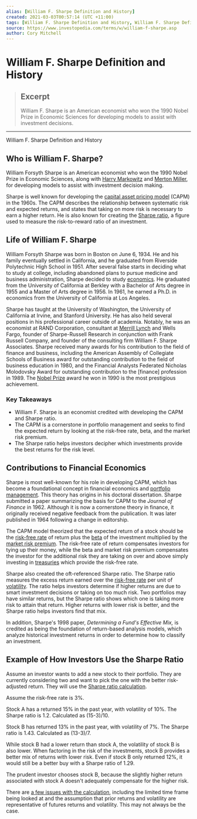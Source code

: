 ```yaml
---
alias: [William F. Sharpe Definition and History]
created: 2021-03-03T00:57:14 (UTC +11:00)
tags: [William F. Sharpe Definition and History, William F. Sharpe Definition and History]
source: https://www.investopedia.com/terms/w/william-f-sharpe.asp
author: Cory Mitchell
---
```


# William F. Sharpe Definition and History

> ## Excerpt
> William F. Sharpe is an American economist who won the 1990 Nobel Prize in Economic Sciences for developing models to assist with investment decisions.

---

William F. Sharpe Definition and History
## Who is William F. Sharpe?

William Forsyth Sharpe is an American economist who won the 1990 Nobel Prize in Economic Sciences, along with [Harry Markowitz](https://www.investopedia.com/terms/h/harrymarkowitz.asp) and [Merton Miller](https://www.investopedia.com/terms/m/merton-miller.asp), for developing models to assist with investment decision making.

Sharpe is well known for developing the [capital asset pricing model](https://www.investopedia.com/terms/c/capm.asp) (CAPM) in the 1960s. The CAPM describes the relationship between systematic risk and expected returns, and states that taking on more risk is necessary to earn a higher return. He is also known for creating the [Sharpe ratio](https://www.investopedia.com/terms/s/sharperatio.asp), a figure used to measure the risk-to-reward ratio of an investment.

## Life of William F. Sharpe

William Forsyth Sharpe was born in Boston on June 6, 1934. He and his family eventually settled in California, and he graduated from Riverside Polytechnic High School in 1951. After several false starts in deciding what to study at college, including abandoned plans to pursue medicine and business administration, Sharpe decided to study [economics](https://www.investopedia.com/terms/e/economics.asp). He graduated from the University of California at Berkley with a Bachelor of Arts degree in 1955 and a Master of Arts degree in 1956. In 1961, he earned a Ph.D. in economics from the University of California at Los Angeles.

Sharpe has taught at the University of Washington, the University of California at Irvine, and Stanford University. He has also held several positions in his professional career outside of academia. Notably, he was an economist at RAND Corporation, consultant at [Merrill Lynch](https://www.investopedia.com/terms/m/merrilllynch.asp) and Wells Fargo, founder of Sharpe-Russell Research in conjunction with Frank Russell Company, and founder of the consulting firm William F. Sharpe Associates. Sharpe received many awards for his contribution to the field of finance and business, including the American Assembly of Collegiate Schools of Business award for outstanding contribution to the field of business education in 1980, and the Financial Analysts Federated Nicholas Molodovsky Award for outstanding contribution to the \[finance\] profession in 1989. The [Nobel Prize](https://www.investopedia.com/terms/n/nobel-memorial-prize-in-economic-sciences.asp) award he won in 1990 is the most prestigious achievement.

### Key Takeaways

-   William F. Sharpe is an economist credited with developing the CAPM and Sharpe ratio.
-   The CAPM is a cornerstone in portfolio management and seeks to find the expected return by looking at the risk-free rate, beta, and the market risk premium.
-   The Sharpe ratio helps investors decipher which investments provide the best returns for the risk level.

## Contributions to Financial Economics

Sharpe is most well-known for his role in developing CAPM, which has become a foundational concept in financial economics and [portfolio management](https://www.investopedia.com/terms/p/portfoliomanagement.asp). This theory has origins in his doctoral dissertation. Sharpe submitted a paper summarizing the basis for CAPM to the _Journal of Finance_ in 1962. Although it is now a cornerstone theory in finance, it originally received negative feedback from the publication. It was later published in 1964 following a change in editorship.

The CAPM model theorized that the expected return of a stock should be the [risk-free rate](https://www.investopedia.com/terms/r/risk-freerate.asp) of return plus the [beta](https://www.investopedia.com/terms/b/beta.asp) of the investment multiplied by the [market risk premium](https://www.investopedia.com/terms/m/marketriskpremium.asp). The risk-free rate of return compensates investors for tying up their money, while the beta and market risk premium compensates the investor for the additional risk they are taking on over and above simply investing in [treasuries](https://www.investopedia.com/terms/t/treasurybond.asp) which provide the risk-free rate.

Sharpe also created the oft-referenced Sharpe ratio. The Sharpe ratio measures the excess return earned over the [risk-free rate](https://www.investopedia.com/terms/r/risk-freerate.asp) per unit of [volatility](https://www.investopedia.com/terms/v/volatility.asp). The ratio helps investors determine if higher returns are due to smart investment decisions or taking on too much risk. Two portfolios may have similar returns, but the Sharpe ratio shows which one is taking more risk to attain that return. Higher returns with lower risk is better, and the Sharpe ratio helps investors find that mix.

In addition, Sharpe's 1998 paper, _Determining a Fund's Effective Mix,_ is credited as being the foundation of return-based analysis models, which analyze historical investment returns in order to determine how to classify an investment.

## Example of How Investors Use the Sharpe Ratio

Assume an investor wants to add a new stock to their portfolio. They are currently considering two and want to pick the one with the better risk-adjusted return. They will use the [Sharpe ratio calculation](https://www.investopedia.com/ask/answers/010815/what-good-sharpe-ratio.asp).

Assume the risk-free rate is 3%.

Stock A has a returned 15% in the past year, with volatility of 10%. The Sharpe ratio is 1.2. Calculated as (15-3)/10.

Stock B has returned 13% in the past year, with volatility of 7%. The Sharpe ratio is 1.43. Calculated as (13-3)/7.

While stock B had a lower return than stock A, the volatility of stock B is also lower. When factoring in the risk of the investments, stock B provides a better mix of returns with lower risk. Even if stock B only returned 12%, it would still be a better buy with a Sharpe ratio of 1.29.

The prudent investor chooses stock B, because the slightly higher return associated with stock A doesn't adequately compensate for the higher risk.

There are [a few issues with the calculation](https://www.investopedia.com/articles/07/sharperatio.asp), including the limited time frame being looked at and the assumption that prior returns and volatility are representative of futures returns and volatility. This may not always be the case.
